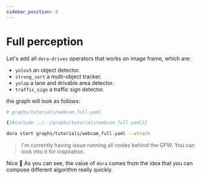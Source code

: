 ```yaml
---
sidebar_position: 4
---
```


# Full perception

Let's add all `dora-drives` operators that works on image frame, which are:
- `yolov5` an object detector.
- `strong_sort` a multi-object tracker.
- `yolop` a lane and drivable area detector.
- `traffic_sign` a traffic sign detector.

the graph will look as follows:
```yaml
# graphs/tutorials/webcam_full.yaml

{{#include ../../graphs/tutorials/webcam_full.yaml}}
```

```bash
dora start graphs/tutorials/webcam_full.yaml --attach
```
> I'm currently having issue running all nodes behind the GFW. You can look into it for inspiration.

Nice 🥳 As you can see, the value of `dora` comes from the idea that you can compose different algorithm really quickly.